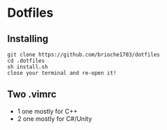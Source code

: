 # Dotfiles

## Installing

```
git clone https://github.com/brioche1703/dotfiles
cd .dotfiles
sh install.sh
close your terminal and re-open it!
```

## Two .vimrc
  - 1 one mostly for C++
  - 2 one mostly for C#/Unity
